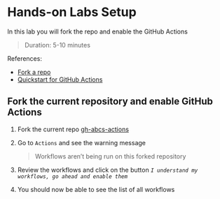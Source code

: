 # Hands-on Labs Setup
In this lab you will fork the repo and enable the GitHub Actions
> Duration: 5-10 minutes

References:
- [Fork a repo](https://docs.github.com/en/get-started/quickstart/fork-a-repo)
- [Quickstart for GitHub Actions](https://docs.github.com/en/actions/quickstart)

## Fork the current repository and enable GitHub Actions

1. Fork the current repo [gh-abcs-actions](https://github.com/githubabcs/gh-abcs-actions)

2.  Go to `Actions` and see the warning message
    > Workflows aren’t being run on this forked repository
3. Review the workflows and click on the button _`I understand my workflows, go ahead and enable them`_
4. You should now be able to see the list of all workflows 

